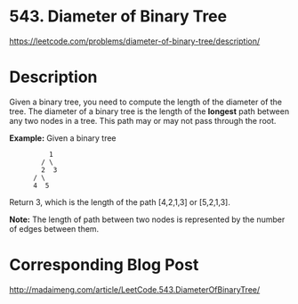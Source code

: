 # 543. Diameter of Binary Tree
https://leetcode.com/problems/diameter-of-binary-tree/description/

# Description
Given a binary tree, you need to compute the length of the diameter of the tree. The diameter of a binary tree is the length of the **longest** path between any two nodes in a tree. This path may or may not pass through the root.

**Example:**
Given a binary tree 
```
          1
        / \
        2  3
      / \    
      4  5    
```
Return 3, which is the length of the path [4,2,1,3] or [5,2,1,3].

**Note:**
The length of path between two nodes is represented by the number of edges between them.

# Corresponding Blog Post
http://madaimeng.com/article/LeetCode.543.DiameterOfBinaryTree/
